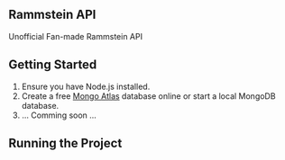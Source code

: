 ## Rammstein API

Unofficial Fan-made Rammstein API

## Getting Started

1. Ensure you have Node.js installed.
2. Create a free [Mongo Atlas](https://www.mongodb.com/atlas/database) database online or start a local MongoDB database.
3. ... Comming soon ...

## Running the Project

